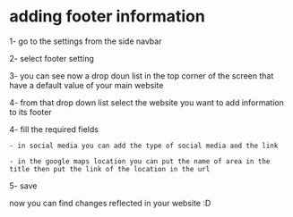 # adding footer information 

1- go to the settings from the side navbar 

2- select footer setting 

3- you can see now a drop doun list in the top corner of the screen that have a default value of your main website

4- from that drop down list select the website you want to add information to its footer

4- fill the required fields 

    - in social media you can add the type of social media and the link 
    
    - in the google maps location you can put the name of area in the title then put the link of the location in the url

5- save 

now you can find changes reflected in your website :D 